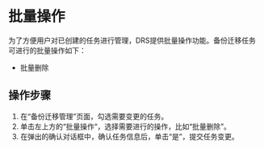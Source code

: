 # 批量操作<a name="drs_04_0459"></a>

为了方便用户对已创建的任务进行管理，DRS提供批量操作功能。备份迁移任务可进行的批量操作如下：

-   批量删除

## 操作步骤<a name="section717717481420"></a>

1.  在“备份迁移管理”页面，勾选需要变更的任务。
2.  单击左上方的“批量操作“，选择需要进行的操作，比如“批量删除”。
3.  在弹出的确认对话框中，确认任务信息后，单击“是”，提交任务变更。

